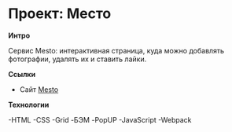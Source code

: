 # Проект: Место

**Интро**

Cервис Mesto: интерактивная страница, куда можно добавлять фотографии, удалять их и ставить лайки.

**Ссылки**

* Сайт [Mesto](https://skyuser.github.io/mesto-project/)

**Технологии**

-HTML
-CSS
-Grid
-БЭМ
-PopUP
-JavaScript
-Webpack